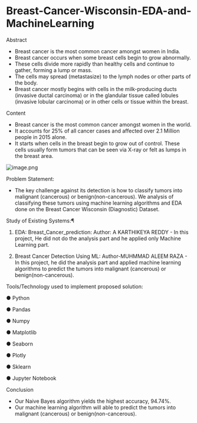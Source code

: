 # Breast-Cancer-Wisconsin-EDA-and-MachineLearning

Abstract
- Breast cancer is the most common cancer amongst women in India.
- Breast cancer occurs when some breast cells begin to grow abnormally. 
- These cells divide more rapidly than healthy cells and continue to gather, forming a lump or mass. 
- The cells may spread (metastasize) to the lymph nodes or other parts of the body. 
- Breast cancer mostly begins with cells in the milk-producing ducts (invasive ductal carcinoma) or in the glandular tissue called lobules (invasive lobular carcinoma) or in other cells or tissue within the breast.

Content
- Breast cancer is the most common cancer amongst women in the world. 
- It accounts for 25% of all cancer cases and affected over 2.1 Million people in 2015 alone. 
- It starts when cells in the breast begin to grow out of control. These cells usually form tumors that can be seen via X-ray or felt as lumps in the breast area.


![image.png](attachment:image.png)

 Problem Statement:
 - The key challenge against its detection is how to classify tumors into malignant (cancerous) or benign(non-cancerous). We analysis of classifying these tumors using machine learning algorithms and EDA done on the Breast Cancer Wisconsin (Diagnostic) Dataset.
 
 Study of Existing Systems:¶
 
 1. EDA: Breast_Cancer_prediction: 
Author: A KARTHIKEYA REDDY - In this project, He did not do the analysis part and he applied only Machine Learning part.

2. Breast Cancer Detection Using ML: 
Author-MUHMMAD ALEEM RAZA - In this project, he did the analysis part and applied machine learning algorithms to predict the tumors into malignant (cancerous) or benign(non-cancerous).

 Tools/Technology used to implement proposed solution: 

● Python

● Pandas

● Numpy

● Matplotlib

● Seaborn

● Plotly

● Sklearn

● Jupyter Notebook

Conclusion

- Our Naive Bayes algorithm yields the highest accuracy, 94.74%. 
- Our machine learning algorithm will able to predict the tumors into malignant (cancerous) or benign(non-cancerous).
